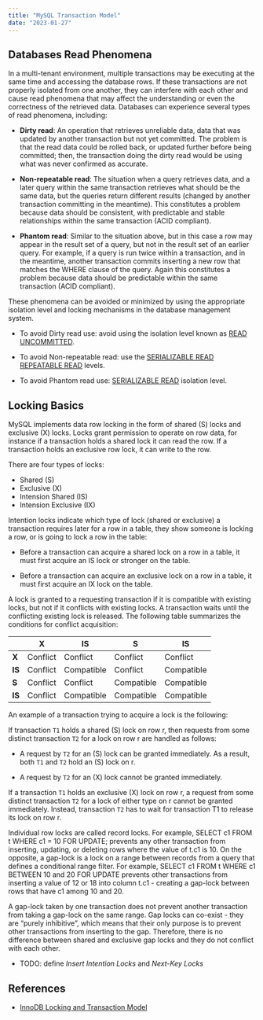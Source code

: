 ```yaml
---
title: "MySQL Transaction Model"
date: "2023-01-27"
---
```


## Databases Read Phenomena 

In a multi-tenant environment, multiple transactions may be executing at the same time and accessing the database rows. If these transactions are not properly isolated from one another, they can interfere with each other and cause read phenomena that may affect the understanding or even the correctness of the retrieved data. Databases can experience several types of read phenomena, including:

- **Dirty read**: An operation that retrieves unreliable data, data that was updated by another transaction but not yet committed. The problem is that the read data could be rolled back, or updated further before being committed; then, the transaction doing the dirty read would be using what was never confirmed as accurate.

- **Non-repeatable read**: The situation when a query retrieves data, and a later query within the same transaction retrieves what should be the same data, but the queries return different results (changed by another transaction committing in the meantime). This constitutes a problem because data should be consistent, with predictable and stable relationships within the same transaction (ACID compliant).

- **Phantom read**: Similar to the situation above, but in this case a row may appear in the result set of a query, but not in the result set of an earlier query. For example, if a query is run twice within a transaction, and in the meantime, another transaction commits inserting a new row that matches the WHERE clause of the query. Again this constitutes a problem because data should be predictable within the same transaction (ACID compliant).

These phenomena can be avoided or minimized by using the appropriate isolation level and locking mechanisms in the database management system.

- To avoid Dirty read use: avoid using the isolation level known as <u>READ UNCOMMITTED</u>.

- To avoid Non-repeatable read: use the <u>SERIALIZABLE READ</u> <u>REPEATABLE READ</u> levels.

- To avoid Phantom read use: <u>SERIALIZABLE READ</u> isolation level.

## Locking Basics

MySQL implements data row locking in the form of shared (S) locks and exclusive (X) locks. Locks grant permission to operate on row data, for instance if a transaction holds a shared lock it can read the row. If a transaction holds an exclusive row lock, it can write to the row.

There are four types of locks:

- Shared (S)
- Exclusive (X)
- Intension Shared (IS)
- Intension Exclusive (IX)

Intention locks indicate which type of lock (shared or exclusive) a transaction requires later for a row in a table, they show someone is locking a row, or is going to lock a row in the table:

- Before a transaction can acquire a shared lock on a row in a table, it must first acquire an IS lock or stronger on the table.

- Before a transaction can acquire an exclusive lock on a row in a table, it must first acquire an IX lock on the table.

A lock is granted to a requesting transaction if it is compatible with existing locks, but not if it conflicts with existing locks. A transaction waits until the conflicting existing lock is released. The following table summarizes the conditions for conflict acquisition:

|        | X        | IS         | S          | IS         |
|--------|----------|------------|------------|------------|
| **X**  | Conflict | Conflict   | Conflict   | Conflict   |
| **IS** | Conflict | Compatible | Conflict   | Compatible |
| **S**  | Conflict | Conflict   | Compatible | Compatible |
| **IS** | Conflict | Compatible | Compatible | Compatible |

An example of a transaction trying to acquire a lock is the following:

If transaction `T1` holds a shared (S) lock on row r, then requests from some distinct transaction `T2` for a lock on row r are handled as follows:

- A request by `T2` for an (S) lock can be granted immediately. As a result, both `T1` and `T2` hold an (S) lock on r.

- A request by `T2` for an (X) lock cannot be granted immediately.

If a transaction `T1` holds an exclusive (X) lock on row r, a request from some distinct transaction `T2` for a lock of either type on r cannot be granted immediately. Instead, transaction `T2` has to wait for transaction T1 to release its lock on row r.

Individual row locks are called record locks. For example, SELECT c1 FROM t WHERE c1 = 10 FOR UPDATE; prevents any other transaction from inserting, updating, or deleting rows where the value of t.c1 is 10. On the opposite, a gap-lock is a lock on a range between records from a query that defines a conditional range filter. For example, SELECT c1 FROM t WHERE c1 BETWEEN 10 and 20 FOR UPDATE prevents other transactions from inserting a value of 12 or 18 into column t.c1 - creating a gap-lock between rows that have c1 among 10 and 20.

A gap-lock taken by one transaction does not prevent another transaction from taking a gap-lock on the same range.  Gap locks can co-exist - they are “purely inhibitive”, which means that their only purpose is to prevent other transactions from inserting to the gap. Therefore, there is no difference between shared and exclusive gap locks and they do not conflict with each other.

- TODO: define *Insert Intention Locks* and *Next-Key Locks* 



## References

* [InnoDB Locking and Transaction Model][1]

[1]: https://dev.mysql.com/doc/refman/5.7/en/innodb-locking-transaction-model.html

